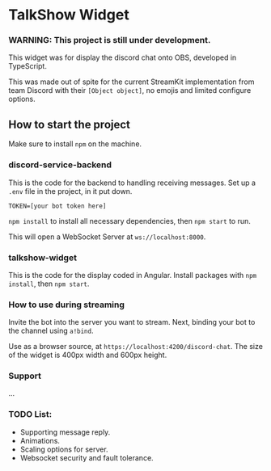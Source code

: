 # TalkShow Widget

### **WARNING: This project is still under development.**

This widget was for display the discord chat onto OBS, developed in TypeScript.

This was made out of spite for the current StreamKit implementation from 
team Discord with their `[Object object]`, no emojis and limited configure options.

## How to start the project

Make sure to install `npm` on the machine.

### discord-service-backend

This is the code for the backend to handling receiving messages.
Set up a `.env` file in the project, in it put down.
```text
TOKEN=[your bot token here]
```

`npm install` to install all necessary dependencies, then `npm start` 
to run.

This will open a WebSocket Server at `ws://localhost:8000`.

### talkshow-widget

This is the code for the display coded in Angular.
Install packages with `npm install`, then `npm start`.

### How to use during streaming

Invite the bot into the server you want to stream. Next,
binding your bot to the channel using `a!bind`.

Use as a browser source, at `https://localhost:4200/discord-chat`. The size of the widget is 400px width and 600px 
height.

### Support

...

### TODO List:
- Supporting message reply.
- Animations.
- Scaling options for server.
- Websocket security and fault tolerance.